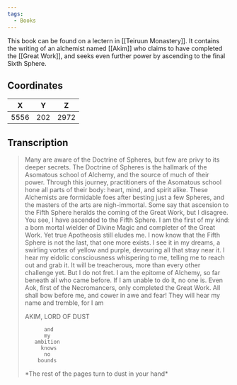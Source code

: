 ```yaml
---
tags:
  - Books
---
```


This book can be found on a lectern in [[Teiruun Monastery]]. It contains the writing of an alchemist named [[Akim]] who claims to have completed the [[Great Work]], and seeks even further power by ascending to the final Sixth Sphere.

## Coordinates
| **X** | **Y** | **Z** |
| :---: | :---: | :---: |
| 5556  |  202  | 2972  |

## Transcription
> Many are aware of the Doctrine of Spheres, but few are privy to its deeper secrets. The Doctrine of Spheres is the hallmark of the Asomatous school of Alchemy, and the source of much of their power. Through this journey, practitioners of the Asomatous school hone all parts of their body: heart, mind, and spirit alike. These Alchemists are formidable foes after besting just a few Spheres, and the masters of the arts are nigh-immortal. Some say that ascension to the Fifth Sphere heralds the coming of the Great Work, but I disagree. You see, I have ascended to the Fifth Sphere. I am the first of my kind: a born mortal wielder of Divine Magic and completer of the Great Work. Yet true Apotheosis still eludes me. I now know that the Fifth Sphere is not the last, that one more exists. I see it in my dreams, a swirling vortex of yellow and purple, devouring all that stray near it. I hear my eidolic consciousness whispering to me, telling me to reach out and grab it. It will be treacherous, more than every other challenge yet. But I do not fret. I am the epitome of Alchemy, so far beneath all who came before. If I am unable to do it, no one is. Even Aok, first of the Necromancers, only completed the Great Work. All shall bow before me, and cower in awe and fear! They will hear my name and tremble, for I am
>
> AKIM, LORD OF DUST
>
>           and
>           my
>        ambition
>          knows
>           no
>         bounds
>
> \*The rest of the pages turn to dust in your hand*

